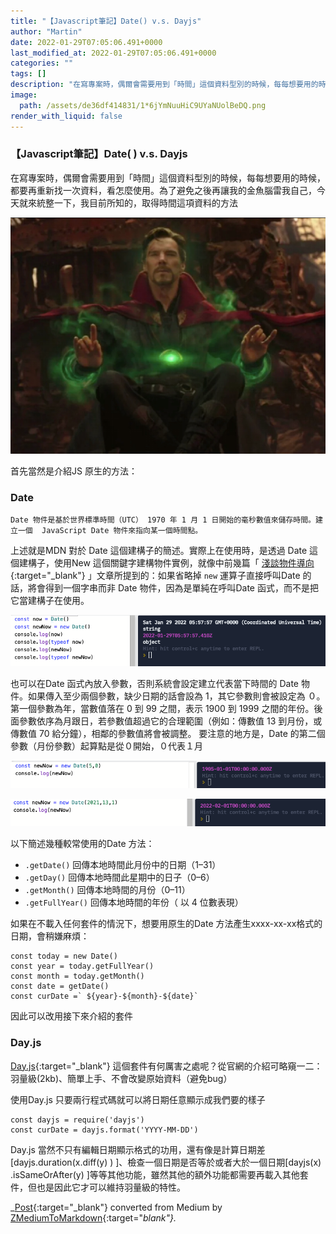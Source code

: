 ```yaml
---
title: "【Javascript筆記】Date() v.s. Dayjs"
author: "Martin"
date: 2022-01-29T07:05:06.491+0000
last_modified_at: 2022-01-29T07:05:06.491+0000
categories: ""
tags: []
description: "在寫專案時，偶爾會需要用到「時間」這個資料型別的時候，每每想要用的時候，都要再重新找一次資料，看怎麼使用。為了避免之後再讓我的金魚腦雷我自己，今天就來統整一下，我目前所知的，取得時間這項資料的方法"
image:
  path: /assets/de36df414831/1*6jYmNuuHiC9UYaNUolBeDQ.png
render_with_liquid: false
---
```


### 【Javascript筆記】Date\( \) v\.s\. Dayjs

在寫專案時，偶爾會需要用到「時間」這個資料型別的時候，每每想要用的時候，都要再重新找一次資料，看怎麼使用。為了避免之後再讓我的金魚腦雷我自己，今天就來統整一下，我目前所知的，取得時間這項資料的方法


![](/assets/de36df414831/1*6jYmNuuHiC9UYaNUolBeDQ.png)


首先當然是介紹JS 原生的方法：
### Date
```
Date 物件是基於世界標準時間（UTC） 1970 年 1 月 1 日開始的毫秒數值來儲存時間。建立一個  JavaScript Date 物件來指向某一個時間點。
```

上述就是MDN 對於 Date 這個建構子的簡述。實際上在使用時，是透過 Date 這個建構子，使用New 這個關鍵字建構物件實例，就像中前幾篇「 [淺談物件導向](https://medium.com/@martin87713/javascript筆記-淺談物件導向-db6b381ddb34?source=your_stories_page----------------------------------------){:target="_blank"} 」文章所提到的：如果省略掉 `new` 運算子直接呼叫Date 的話，將會得到一個字串而非 Date 物件，因為是單純在呼叫Date 函式，而不是把它當建構子在使用。


![](/assets/de36df414831/1*ALivfM7h98i7uNX3hiHkPg.png)


也可以在Date 函式內放入參數，否則系統會設定建立代表當下時間的 Date 物件。如果傳入至少兩個參數，缺少日期的話會設為 1，其它參數則會被設定為 ０。第一個參數為年，當數值落在 0 到 99 之間，表示 1900 到 1999 之間的年份。後面參數依序為月跟日，若參數值超過它的合理範圍（例如：傳數值 13 到月份，或傳數值 70 給分鐘），相鄰的參數值將會被調整。
要注意的地方是，Date 的第二個參數（月份參數）起算點是從０開始，０代表１月


![](/assets/de36df414831/1*DQ2_GGg6xjU9PYY-B_yGJg.png)



![](/assets/de36df414831/1*8OZyXqXFtzepovukLNUtTQ.png)


以下簡述幾種較常使用的Date 方法：
- `.getDate()` 回傳本地時間此月份中的日期（1–31）
- `.getDay()` 回傳本地時間此星期中的日子（0–6）
- `.getMonth()` 回傳本地時間的月份（0–11）
- `.getFullYear()` 回傳本地時間的年份（ 以 4 位數表現）


如果在不載入任何套件的情況下，想要用原生的Date 方法產生xxxx\-xx\-xx格式的日期，會稍嫌麻煩：
```
const today = new Date()
const year = today.getFullYear()
const month = today.getMonth()
const date = getDate()
const curDate =` ${year}-${month}-${date}`
```

因此可以改用接下來介紹的套件
### Day\.js

[Day\.js](https://day.js.org){:target="_blank"} 這個套件有何厲害之處呢？從官網的介紹可略窺一二：羽量級\(2kb\)、簡單上手、不會改變原始資料（避免bug）

使用Day\.js 只要兩行程式碼就可以將日期任意顯示成我們要的樣子
```
const dayjs = require('dayjs') 
const curDate = dayjs.format('YYYY-MM-DD')
```

Day\.js 當然不只有編輯日期顯示格式的功用，還有像是計算日期差\[dayjs\.duration\(x\.diff\(y\) \) \]、檢查一個日期是否等於或者大於一個日期\[dayjs\(x\) \.isSameOrAfter\(y\) \]等等其他功能，雖然其他的額外功能都需要再載入其他套件，但也是因此它才可以維持羽量級的特性。



_[Post](https://medium.com/@martin87713/javascript%E7%AD%86%E8%A8%98-date-v-s-dayjs-de36df414831){:target="_blank"} converted from Medium by [ZMediumToMarkdown](https://github.com/ZhgChgLi/ZMediumToMarkdown){:target="_blank"}._
